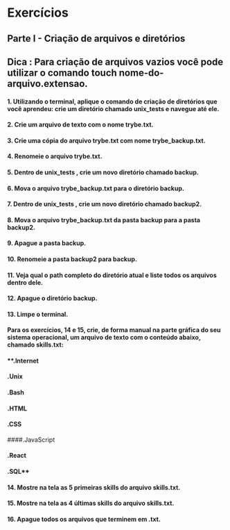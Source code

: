 # Exercícios

## Parte I - Criação de arquivos e diretórios
## Dica : Para criação de arquivos vazios você pode utilizar o comando touch nome-do-arquivo.extensao.

#### 1. Utilizando o terminal, aplique o comando de criação de diretórios que você aprendeu: crie um diretório chamado unix_tests e navegue até ele.

#### 2. Crie um arquivo de texto com o nome trybe.txt.

#### 3. Crie uma cópia do arquivo trybe.txt com nome trybe_backup.txt.

#### 4. Renomeie o arquivo trybe.txt.

#### 5. Dentro de unix_tests , crie um novo diretório chamado backup.

#### 6. Mova o arquivo trybe_backup.txt para o diretório backup.

#### 7. Dentro de unix_tests , crie um novo diretório chamado backup2.

#### 8. Mova o arquivo trybe_backup.txt da pasta backup para a pasta backup2.

#### 9. Apague a pasta backup.

#### 10. Renomeie a pasta backup2 para backup.

#### 11. Veja qual o path completo do diretório atual e liste todos os arquivos dentro dele.

#### 12. Apague o diretório backup.

#### 13. Limpe o terminal.

#### Para os exercícios, 14 e 15, crie, de forma manual na parte gráfica do seu sistema operacional, um arquivo de texto com o conteúdo abaixo, chamado skills.txt:

#### **.Internet
#### .Unix
#### .Bash
#### .HTML
#### .CSS
####.JavaScript
#### .React
#### .SQL**

#### 14. Mostre na tela as 5 primeiras skills do arquivo skills.txt.

#### 15. Mostre na tela as 4 últimas skills do arquivo skills.txt.

#### 16. Apague todos os arquivos que terminem em .txt.


